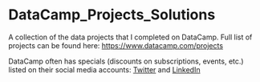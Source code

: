 # DataCamp_Projects_Solutions
A collection of the data projects that I completed on DataCamp. 
Full list of projects can be found here: https://www.datacamp.com/projects

DataCamp often has specials (discounts on subscriptions, events, etc.) listed on their social media accounts: [Twitter](https://twitter.com/datacamp) and [LinkedIn](https://www.linkedin.com/company/datacampinc) 


